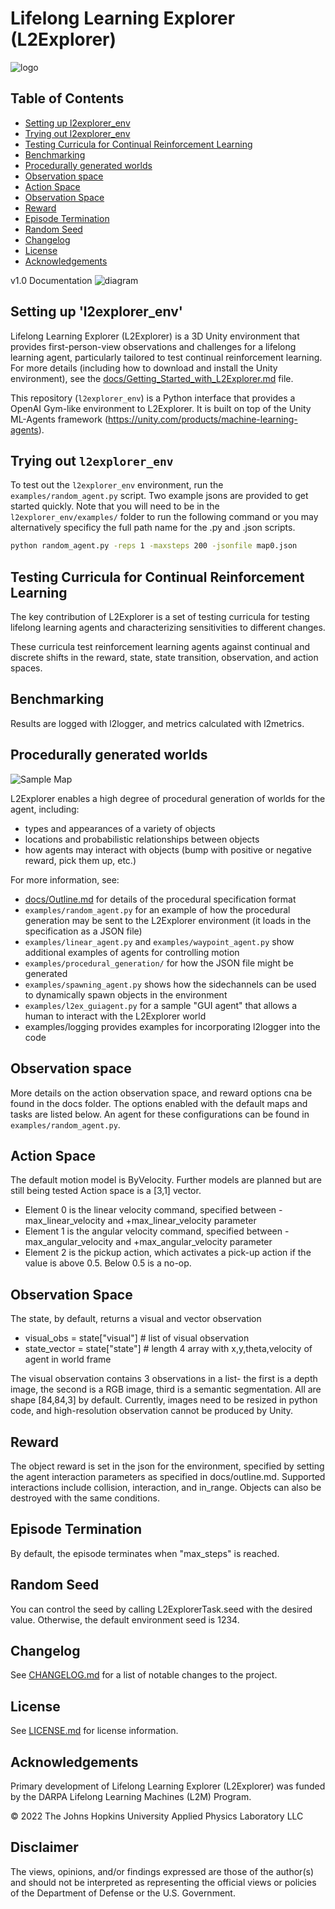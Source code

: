 # Lifelong Learning Explorer (L2Explorer)
![logo](docs/apl_small_vertical_blue.png)

## Table of Contents

- [Setting up l2explorer_env](#introduction)
- [Trying out l2explorer_env](#metrics)
- [Testing Curricula for Continual Reinforcement Learning](#evaluation)
- [Benchmarking](#getting-started)
- [Procedurally generated worlds](#procedurally-generated-worlds)
- [Observation space](#observation-space)
- [Action Space](#action-space)
- [Observation Space](#observation-space)
- [Reward](#reward)
- [Episode Termination](#episode-termination)
- [Random Seed](#random-seed)
- [Changelog](#changelog)
- [License](#license)
- [Acknowledgements](#acknowledgements)

v1.0 Documentation
![diagram](l2explorer_environment.jpg)

## Setting up 'l2explorer_env'

Lifelong Learning Explorer (L2Explorer) is a 3D Unity environment that provides first-person-view observations and challenges for a lifelong learning agent, particularly tailored to test continual reinforcement learning. For more details (including how to download and install the Unity environment), see the [docs/Getting_Started_with_L2Explorer.md](docs/Getting_Started_with_L2Explorer.md) file. 

This repository (`l2explorer_env`) is a Python interface that provides a OpenAI Gym-like environment to L2Explorer. It is built on top of the Unity ML-Agents framework (https://unity.com/products/machine-learning-agents).

## Trying out `l2explorer_env`

To test out the `l2explorer_env` environment, run the `examples/random_agent.py` script. Two example jsons are provided to get started quickly.  Note that you will need to be in the `l2explorer_env/examples/` folder to run the following command or you may alternatively specificy the full path name for the .py and .json scripts.

```bash
python random_agent.py -reps 1 -maxsteps 200 -jsonfile map0.json
```

## Testing Curricula for Continual Reinforcement Learning

The key contribution of L2Explorer is a set of testing curricula for testing lifelong learning agents and characterizing sensitivities to different changes.

These curricula test reinforcement learning agents against continual and discrete shifts in the reward, state, state transition, observation, and action spaces. 

## Benchmarking

Results are logged with l2logger, and metrics calculated with l2metrics.

## Procedurally generated worlds

![Sample Map](examples/procedural_generation/example2_sample_map.png)

L2Explorer enables a high degree of procedural generation of worlds for the agent, including:

- types and appearances of a variety of objects
- locations and probabilistic relationships between objects
- how agents may interact with objects (bump with positive or negative reward, pick them up, etc.)

For more information, see:

- [docs/Outline.md](docs/Outline.md) for details of the procedural specification format
- `examples/random_agent.py` for an example of how the procedural generation may be sent to the L2Explorer environment (it loads in the specification as a JSON file)
- `examples/linear_agent.py` and `examples/waypoint_agent.py` show additional examples of agents for controlling motion
- `examples/procedural_generation/` for how the JSON file might be generated
- `examples/spawning_agent.py` shows how the sidechannels can be used to dynamically spawn objects in the environment
- `examples/l2ex_guiagent.py` for a sample "GUI agent" that allows a human to interact with the L2Explorer world
- examples/logging provides examples for incorporating l2logger into the code

## Observation space

More details on the action observation space, and reward options cna be found in the docs folder. The options enabled with the default maps and tasks are listed below. An agent for these configurations can be found in `examples/random_agent.py`.

## Action Space

The default motion model is ByVelocity. Further models are planned but are still being tested
Action space is a [3,1] vector.

- Element 0 is the linear velocity command, specified between -max_linear_velocity and +max_linear_velocity parameter
- Element 1 is the angular velocity command, specified between -max_angular_velocity and +max_angular_velocity parameter
- Element 2 is the pickup action, which activates a pick-up action if the value is above 0.5. Below 0.5 is a no-op.

## Observation Space

The state, by default, returns a visual and vector observation

- visual_obs = state["visual"] # list of visual observation
- state_vector = state["state"] # length 4 array with x,y,theta,velocity of agent in world frame

The visual observation contains 3 observations in a list- the first is a depth image, the second is a RGB image, third is a semantic segmentation.
All are shape [84,84,3] by default. Currently, images need to be resized in python code, and high-resolution observation cannot be produced by Unity.

## Reward

The object reward is set in the json for the environment, specified by setting the agent interaction parameters as specified in docs/outline.md. Supported interactions include collision, interaction, and in_range. Objects can also be destroyed with the same conditions.

## Episode Termination

By default, the episode terminates when "max_steps" is reached.

## Random Seed

You can control the seed by calling L2ExplorerTask.seed with the desired value. Otherwise, the default environment seed is 1234.

## Changelog

See [CHANGELOG.md](./CHANGELOG.md) for a list of notable changes to the project.

## License

See [LICENSE.md](LICENSE.md) for license information.

## Acknowledgements

Primary development of Lifelong Learning Explorer (L2Explorer) was funded by the DARPA Lifelong Learning Machines (L2M) Program.

© 2022 The Johns Hopkins University Applied Physics Laboratory LLC

## Disclaimer 

The views, opinions, and/or findings expressed are those of the author(s) and should not be interpreted as representing the official views or policies of the Department of Defense or the U.S. Government.
